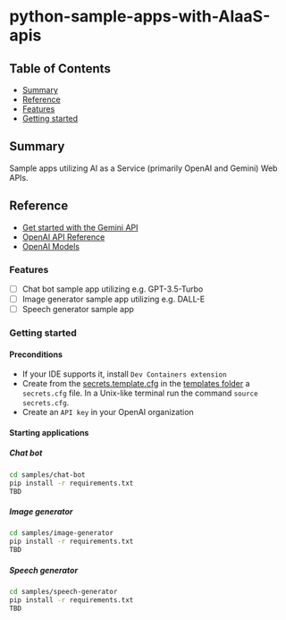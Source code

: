# python-sample-apps-with-AIaaS-apis

## Table of Contents

+ [Summary](#summary)
+ [Reference](#reference)
+ [Features](#features)
+ [Getting started](#getting-started)

## Summary

Sample apps utilizing AI as a Service (primarily OpenAI and Gemini) Web APIs.

## Reference

- [Get started with the Gemini API](https://ai.google.dev/docs)
- [OpenAI API Reference](https://platform.openai.com/docs/api-reference/introduction)
- [OpenAI Models](https://platform.openai.com/docs/models/overview)

### Features

- [ ] Chat bot sample app utilizing e.g. GPT-3.5-Turbo
- [ ] Image generator sample app utilizing e.g. DALL-E
- [ ] Speech generator sample app

### Getting started

#### Preconditions

- If your IDE supports it, install `Dev Containers extension`
- Create from the [secrets.template.cfg](./templates/secrets.template.cfg) in the [templates folder](./templates/) a `secrets.cfg` file.
In a Unix-like terminal run the command `source secrets.cfg`.
- Create an `API key` in your OpenAI organization

#### Starting applications

##### Chat bot

```sh
cd samples/chat-bot
pip install -r requirements.txt
TBD
```

##### Image generator

```sh
cd samples/image-generator
pip install -r requirements.txt
TBD
```

##### Speech generator

```sh
cd samples/speech-generator
pip install -r requirements.txt
TBD
```